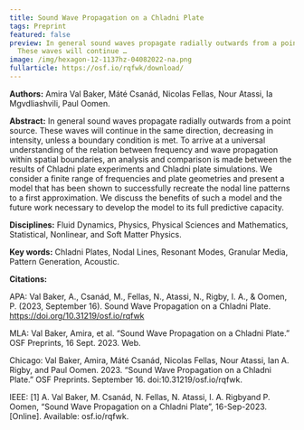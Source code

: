 ```yaml
---
title: Sound Wave Propagation on a Chladni Plate
tags: Preprint
featured: false
preview: In general sound waves propagate radially outwards from a point source.
  These waves will continue …
image: /img/hexagon-12-1137hz-04082022-na.png
fullarticle: https://osf.io/rqfwk/download/
---
```

**Authors:** Amira Val Baker, Máté Csanád, Nicolas Fellas, Nour Atassi, Ia Mgvdliashvili, Paul Oomen.

**Abstract:** In general sound waves propagate radially outwards from a point source. These waves will continue in the same direction, decreasing in intensity, unless a boundary condition is met. To arrive at a universal understanding of the relation between frequency and wave propagation within spatial boundaries, an analysis and comparison is made between the results of Chladni plate experiments and Chladni plate simulations. We consider a finite range of frequencies and plate geometries and present a model that has been shown to successfully recreate the nodal line patterns to a first approximation. We discuss the benefits of such a model and the future work necessary to develop the model to its full predictive capacity.

**Disciplines:** Fluid Dynamics, Physics, Physical Sciences and Mathematics, Statistical, Nonlinear, and Soft Matter Physics.

**Key words:**  Chladni Plates, Nodal Lines, Resonant Modes, Granular Media, Pattern Generation, Acoustic.

**Citations:**

APA: Val Baker, A., Csanád, M., Fellas, N., Atassi, N., Rigby, I. A., & Oomen, P. (2023, September 16). Sound Wave Propagation on a Chladni Plate. https://doi.org/10.31219/osf.io/rqfwk

MLA: Val Baker, Amira, et al. “Sound Wave Propagation on a Chladni Plate.” OSF Preprints, 16 Sept. 2023. Web.

Chicago: Val Baker, Amira, Máté Csanád, Nicolas Fellas, Nour Atassi, Ian A. Rigby, and Paul Oomen. 2023. “Sound Wave Propagation on a Chladni Plate.” OSF Preprints. September 16. doi:10.31219/osf.io/rqfwk.

IEEE: \[1] A. Val Baker, M. Csanád, N. Fellas, N. Atassi, I. A. Rigbyand P. Oomen, “Sound Wave Propagation on a Chladni Plate”, 16-Sep-2023. \[Online]. Available: osf.io/rqfwk.
